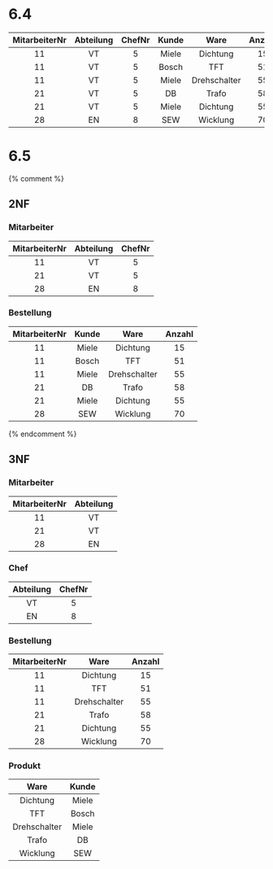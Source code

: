 # 6.4

| MitarbeiterNr | Abteilung | ChefNr | Kunde | Ware | Anzahl |
| :---: | :---: | :---: | :---: | :---: | :---: |
| 11 | VT | 5 | Miele | Dichtung | 15 |
| 11 | VT | 5 | Bosch | TFT | 51 |
| 11 | VT | 5 | Miele | Drehschalter | 55 |
| 21 | VT | 5 | DB | Trafo | 58 |
| 21 | VT | 5 | Miele | Dichtung | 55 |
| 28 | EN | 8 | SEW | Wicklung | 70 |


# 6.5
{% comment %}
## 2NF
### Mitarbeiter

| MitarbeiterNr | Abteilung | ChefNr |
| :---: | :---: | :---: |
| 11 | VT | 5 |
| 21 | VT | 5 |
| 28 | EN | 8 |

### Bestellung

| MitarbeiterNr | Kunde | Ware | Anzahl |
| :---: | :---: | :---: | :---: |
| 11 | Miele | Dichtung | 15 |
| 11 | Bosch | TFT | 51 |
| 11 | Miele | Drehschalter | 55 |
| 21 | DB | Trafo | 58 |
| 21 | Miele | Dichtung | 55 |
| 28 | SEW | Wicklung | 70 |
{% endcomment %}
## 3NF
### Mitarbeiter

| MitarbeiterNr | Abteilung |
| :---: | :---: |
| 11 | VT |
| 21 | VT |
| 28 | EN |

### Chef

| Abteilung | ChefNr |
| :---: | :---: |
| VT | 5 |
| EN | 8 |

### Bestellung

| MitarbeiterNr | Ware | Anzahl |
| :---: | :---: | :---: |
| 11 |Dichtung | 15 |
| 11 | TFT | 51 |
| 11 | Drehschalter | 55 |
| 21 | Trafo | 58 |
| 21 | Dichtung | 55 |
| 28 | Wicklung | 70 |

### Produkt

| Ware | Kunde |
| :---: | :---: |
| Dichtung | Miele |
| TFT | Bosch |
| Drehschalter | Miele |
| Trafo | DB |
| Wicklung | SEW |
